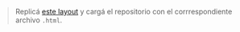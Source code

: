 > Replicá [este layout](https://gl15y.csb.app/) y cargá el repositorio con el corrrespondiente archivo `.html`.
